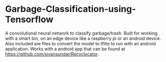 # Garbage-Classification-using-Tensorflow
A convolutional neural network to classify garbage/trash.
Built for working with a smart bin, on an edge device like a raspberry pi or an android device.
Also included are files to convert the model to tflite to run with an android application.
Works with a android app that can be found at https://github.com/sivansundar/Recyclocator.
